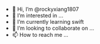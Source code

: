 - 👋 Hi, I’m @rockyxiang1807
- 👀 I’m interested in ...
- 🌱 I’m currently learning swift
- 💞️ I’m looking to collaborate on ...
- 📫 How to reach me ...

<!---
rockyxiang1807/rockyxiang1807 is a ✨ special ✨ repository because its `README.md` (this file) appears on your GitHub profile.
You can click the Preview link to take a look at your changes.
--->
